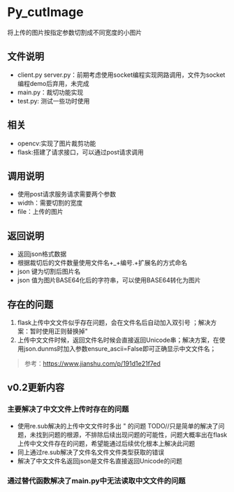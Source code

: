 # Py_cutImage
将上传的图片按指定参数切割成不同宽度的小图片
## 文件说明
* client.py server.py：前期考虑使用socket编程实现网路调用，文件为socket编程demo后弃用，未完成
* main.py：裁切功能实现
* test.py: 测试一些功时使用
## 相关
* opencv:实现了图片裁剪功能
* flask:搭建了请求接口，可以通过post请求调用
## 调用说明
* 使用post请求服务请求需要两个参数
* width：需要切割的宽度
* file：上传的图片
  
## 返回说明
* 返回json格式数据
* 根据裁切后的文件数量使用文件名+_+编号.+扩展名的方式命名
* json 键为切割后图片名
* json 值为图片BASE64化后的字符串，可以使用BASE64转化为图片
 
 ## 存在的问题
 1. flask上传中文文件似乎存在问题，会在文件名后自动加入双引号
 ；解决方案：暂时使用正则替换掉"
 2. 上传中文文件时候，返回文件名时候会直接返回Unicode串；解决方案，在使用json.dunms时加入参数ensure_ascii=False即可正确显示中文文件名；
 > 参考：https://www.jianshu.com/p/191d1e21f7ed

## v0.2更新内容
### 主要解决了中文文件上传时存在的问题
* 使用re.sub解决的上传中文文件时多出 " 的问题
TODO//只是简单的解决了问题，未找到问题的根源，不排除后续出现问题的可能性，问题大概率出在flask上传中文文件存在的问题，希望能通过后续优化根本上解决此问题
* 同上通过re.sub解决了文件名文件文件类型获取的错误
* 解决了中文文件名返回json是文件名直接返回Unicode的问题
### 通过替代函数解决了main.py中无法读取中文文件的问题